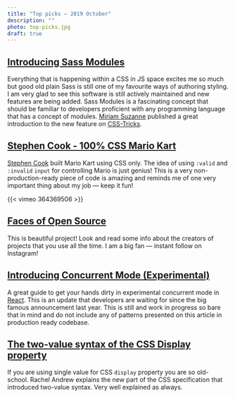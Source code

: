 ```yaml
---
title: "Top picks — 2019 October"
description: ""
photo: top-picks.jpg
draft: true
---
```


## [Introducing Sass Modules](https://css-tricks.com/introducing-sass-modules/)

Everything that is happening within a CSS in JS space excites me so much but good old plain Sass is still one of my favourite ways of authoring styling. I am very glad to see this software is still actively maintained and new features are being added. Sass Modules is a fascinating concept that should be familiar to developers proficient with any programming language that has a concept of modules. [Miriam Suzanne](https://twitter.com/mirisuzanne) published a great introduction to the new feature on [CSS-Tricks](https://twitter.com/css).

## [Stephen Cook - 100% CSS Mario Kart](https://vimeo.com/364369506)

[Stephen Cook](https://twitter.com/StephenCookDev) built Mario Kart using CSS only. The idea of using `:valid` and `:invalid` `input` for controlling Mario is just genius! This is a very non-production-ready piece of code is amazing and reminds me of one very important thing about my job — keep it fun!

{{< vimeo 364369506 >}}

## [Faces of Open Source](http://www.facesofopensource.com)

This is beautiful project! Look and read some info about the creators of projects that you use all the time. I am a big fan — instant follow on Instagram!

## [Introducing Concurrent Mode (Experimental)](https://reactjs.org/docs/concurrent-mode-intro.html)

A great guide to get your hands dirty in experimental concurrent mode in [React](https://reactjs.org/). This is an update that developers are waiting for since the big famous announcement last year. This is still and work in progress so bare that in mind and do not include any of patterns presented on this article in production ready codebase.

## [The two-value syntax of the CSS Display property](https://hacks.mozilla.org/2019/10/the-two-value-syntax-of-the-css-display-property/)

If you are using single value for CSS `display` property you are so old-school. Rachel Andrew explains the new part of the CSS specification that introduced two-value syntax. Very well explained as always.
